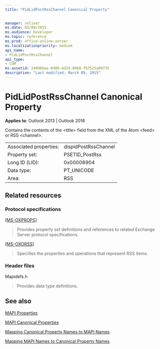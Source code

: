 ```yaml
---
title: "PidLidPostRssChannel Canonical Property"
 
 
manager: soliver
ms.date: 03/09/2015
ms.audience: Developer
ms.topic: reference
ms.prod: office-online-server
ms.localizationpriority: medium
api_name:
- PidLidPostRssChannel
api_type:
- COM
ms.assetid: 249966ee-0d00-4d2d-89b0-fb7525a89735
description: "Last modified: March 09, 2015"
---
```


# PidLidPostRssChannel Canonical Property

  
  
**Applies to**: Outlook 2013 | Outlook 2016 
  
Contains the contents of the \<title\> field from the XML of the Atom \<feed\> or RSS \<channel\>.
  
|||
|:-----|:-----|
|Associated properties:  <br/> |dispidPostRssChannel  <br/> |
|Property set:  <br/> |PSETID_PostRss  <br/> |
|Long ID (LID):  <br/> |0x00008904  <br/> |
|Data type:  <br/> |PT_UNICODE  <br/> |
|Area:  <br/> |RSS  <br/> |
   
## Related resources

### Protocol specifications

[[MS-OXPROPS] ](https://msdn.microsoft.com/library/f6ab1613-aefe-447d-a49c-18217230b148%28Office.15%29.aspx)
  
> Provides property set definitions and references to related Exchange Server protocol specifications.
    
[[MS-OXORSS]](https://msdn.microsoft.com/library/53bc9634-0040-4b5a-aecd-29781d826009%28Office.15%29.aspx)
  
> Specifies the properties and operations that represent RSS items.
    
### Header files

Mapidefs.h
  
> Provides data type definitions.
    
## See also



[MAPI Properties](mapi-properties.md)
  
[MAPI Canonical Properties](mapi-canonical-properties.md)
  
[Mapping Canonical Property Names to MAPI Names](mapping-canonical-property-names-to-mapi-names.md)
  
[Mapping MAPI Names to Canonical Property Names](mapping-mapi-names-to-canonical-property-names.md)

